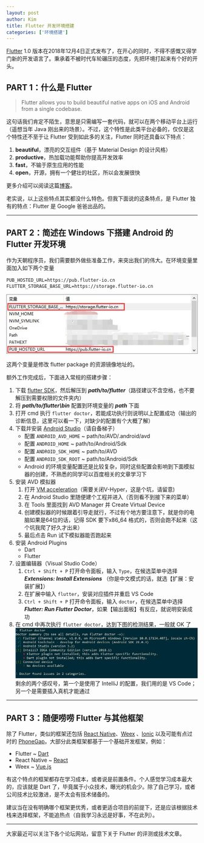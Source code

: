 ```yaml
---
layout: post
author: Kim
title: Flutter 开发环境搭建
categories: ['环境搭建']
---
```

[Flutter](https://flutter.io/) 1.0 版本在2018年12月4日正式发布了，在开心的同时，不得不感慨又得学门新的开发语言了。秉承着不被时代车轮碾压的态度，先把环境打起来有个好的开头。

## PART 1：什么是 Flutter

> Flutter allows you to build beautiful native apps on iOS and Android from a single codebase.

这句话我们肯定不陌生，意思是只需编写一套代码，就可以在两个移动平台上运行（遥想当年 Java 刚出来的场景）。不过，这个特性是此类平台必备的，仅仅是这个特性还不至于让 Flutter 受到如此多的关注，Flutter 同时还具备以下特点：

1. **beautiful**，漂亮的交互组件（基于 Material Design 的设计风格）
1. **productive**，热加载功能帮助你提高开发效率
1. **fast**，不输于原生应用的性能
1. **open**，开源，拥有一个健壮的社区，所以会发展很快

更多介绍可以阅读这篇[博客](https://developers.googleblog.com/2018/12/flutter-10-googles-portable-ui-toolkit.html)。

老实说，以上这些特点其实都没什么特色。但我下面说的这条特点，是 Flutter 独有的特点：Flutter 是 Google 爸爸出品的。

___

## PART 2：简述在 Windows 下搭建 Android 的 Flutter 开发环境

作为天朝程序员，我们需要额外做些准备工作，来突出我们的伟大。在环境变量里面加入如下两个变量

```
PUB_HOSTED_URL=https://pub.flutter-io.cn
FLUTTER_STORAGE_BASE_URL=https://storage.flutter-io.cn
```

![环境变量配置](/images/2018-12-10-01/1.jpg)

这两个变量是修改 flutter package 的资源镜像地址的。

额外工作完成后，下面进入常规的搭建步骤：

1. 下载 [flutter SDK](https://storage.googleapis.com/flutter_infra/releases/stable/windows/flutter_windows_v1.0.0-stable.zip)，然后解压到 ***path/to/flutter***（路径建议不含空格，也不要解压到需要权限的文件夹内）
1. 将 ***path/to/flutter\bin*** 配置到环境变量的 ***path*** 下面 
1. 打开 cmd 执行 `flutter doctor`，若能成功执行则说明以上配置成功（输出的诊断信息，这里可以看一下，对缺少的配置有个大概了解）
1. 下载并安装 [Android Studio](https://developer.android.com/studio/?hl=zh-cn)（请自备梯子）
    - 配置 `ANDROID_AVD_HOME` ~ path/to/AVD/.android/avd
    - 配置 `ANDROID_HOME` ~ path/to/Android/Sdk
    - 配置 `ANDROID_SDK_HOME` ~ path/to/AVD
    - 配置 `ANDROID_SDK_ROOT` ~ path/to/Android/Sdk
    - Android 的环境变量配置还是比较复杂，同时这些配置会影响到下面模拟器的创建，不熟悉的同学可以百度相关的文章学习下
1. 安装 AVD 模拟器
    1. 打开 [VM acceleration](https://developer.android.com/studio/run/emulator-acceleration)（需要关闭V-Hyper，这是个坑，请留意)
    1. 在 Android Studio 里随便建个工程并进入（否则看不到接下来的菜单）
    1. 在 Tools 里面找到 AVD Manager 并 Create Virtual Device
    1. 创建模拟器的时候跟着引导走就行，不过有个地方要注意下，就是你的电脑如果是64位的话，记得 SDK 要下x86_64 格式的，否则会跑不起来（这个坑我爬了好久才出来）
    1. 最后点击 Run 试下模拟器能否跑起来
1. 安装 Android Plugins
    - Dart
    - Flutter
1. 设置编辑器（Visual Studio Code）
    1. `Ctrl + Shift + P` 打开命令面板，输入 `Type`，在候选菜单中选择 ***Extensions: Install Extensions*** （你是中文模式的话，就选【扩展：安装扩展】）
    1. 在扩展中输入 `flutter`，安装对应插件并重启 VS Code
    1. `Ctrl + Shift + P` 打开命令面板，输入 `doctor`，在候选菜单中选择 ***Flutter: Run Flutter Doctor***，如果【输出面板】有反应，就说明安装成功
1. 在 cmd 中再次执行 `flutter doctor`，达到下图的检测结果，一般就 OK 了
![检测结果](/images/2018-12-10-01/2.jpg)
剩余的两个感叹号，第一个是使用了 IntelliJ 的配置，我们用的是 VS Code；另一个是需要插入真机才能通过

___

## PART 3：随便唠唠 Flutter 与其他框架

除了 Flutter，类似的框架还包括 [React Native](https://facebook.github.io/react-native/)、[Weex](http://weex.apache.org) 、[Ionic](https://ionicframework.com/) 以及可能有点过时的 [PhoneGap](https://phonegap.com/)。大部分此类框架都基于一个基础开发框架，例如：

- Flutter ~ [Dart](https://www.dartlang.org/)
- React Native ~ [React](https://reactjs.org/)
- Weex ~ [Vue.js](https://cn.vuejs.org/index.html)

有这个特点的框架都存在学习成本，或者说是前置条件。个人感觉学习成本最大的，应该就是 Dart 了，毕竟属于小众技术，曝光的机会少。除了自己学习，或者公司技术比较激进，是不太会有技术储备的。

建议当在没有明确哪个框架更优秀，或者更适合项目的前提下，还是应该根据技术栈来选择框架，不能追热点（自我学习永远是好事，不在此列）。

___

大家最近可以关注下各个论坛网站，留意下关于 Flutter 的评测或技术文章。